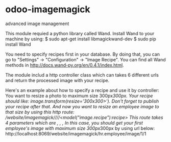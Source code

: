 # odoo-imagemagick
advanced image management

This module requied a python library called Wand. Install Wand to your machine by using:
	$ sudo apt-get install libmagickwand-dev
	$ sudo pip install Wand

You need to specify recipes first in your database. By doing that, you can go to "Settings" -> "Configuration" -> "Image Recipe". You can find all Wand methods in http://docs.wand-py.org/en/0.4.1/index.html.

The module includ a http controller class which can takes 6 different urls and return the processed image with your recipe.

Here's an example about how to specify a recipe and use it by controller:
You want to resize a photo to maximum size 300px*300px. Your recipe should like: image.transform(resize='300x300>'). Don't forget to publish your recipe after that.
And now you want to resize an employee image to that size by using this http route:
/website/imagemagick/<model>/<field>/<id>/<model("image.recipe"):recipe>
This route takes 4 parameters which are <model name>, <field name>, <record id>, <recipe id>
In this case, you should get your first employee's image with maximum size 300px*300px by using url below:
http://localhost:8069/website/imagemagick/hr.employee/image/1/1

